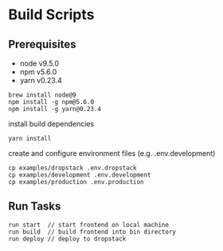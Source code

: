 # Build Scripts

## Prerequisites

* node v9.5.0
* npm v5.6.0
* yarn v0.23.4

```
brew install node@9
npm install -g npm@5.6.0
npm install -g yarn@0.23.4
```

install build dependencies
```
yarn install
```

create and configure environment files (e.g. .env.development)
```
cp examples/dropstack .env.dropstack
cp examples/development .env.development
cp examples/production .env.production
```

## Run Tasks

```
run start  // start frontend on local machine
run build  // build frontend into bin directory
run deploy // deploy to dropstack
```

